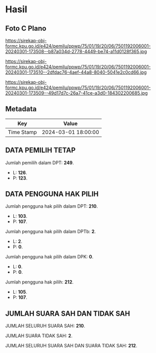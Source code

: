 # Hasil

## Foto C Plano

https://sirekap-obj-formc.kpu.go.id/e424/pemilu/ppwp/75/01/19/20/06/7501192006001-20240301-173508--b87a034d-2778-4449-be74-a11d0128f365.jpg

https://sirekap-obj-formc.kpu.go.id/e424/pemilu/ppwp/75/01/19/20/06/7501192006001-20240301-173510--2dfdac76-4aef-44a8-8040-5041e2c0cd66.jpg

https://sirekap-obj-formc.kpu.go.id/e424/pemilu/ppwp/75/01/19/20/06/7501192006001-20240301-173509--49d17d7c-26a7-41ce-a3d0-184302200685.jpg


## Metadata

| Key        | Value               |
| ---------- | ------------------- |
| Time Stamp | 2024-03-01 18:00:00 |


## DATA PEMILIH TETAP

Jumlah pemilih dalam DPT: **249**.
 * L: **126**.
 * P: **123**.

## DATA PENGGUNA HAK PILIH

Jumlah pengguna hak pilih dalam DPT: **210**.
 * L: **103**.
 * P: **107**.

Jumlah pengguna hak pilih dalam DPTb: **2**.
 * L: **2**.
 * P: **0**.

Jumlah pengguna hak pilih dalam DPK: **0**.
 * L: **0**.
 * P: **0**.

Jumlah pengguna hak pilih: **212**.
 * L: **105**.
 * P: **107**.

## JUMLAH SUARA SAH DAN TIDAK SAH

JUMLAH SELURUH SUARA SAH: **210**.

JUMLAH SUARA TIDAK SAH: **2**.

JUMLAH SELURUH SUARA SAH DAN SUARA TIDAK SAH: **212**.


